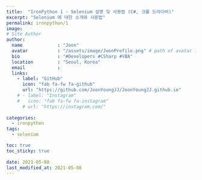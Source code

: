 ```yaml
---
title:  "IronPython 1 - Selenium 설명 및 사용법 (C#, 크롬 드라이버)"
excerpt: "Selenium 에 대한 소개와 사용법"
permalink: ironpython/1
image: 
# Site Author
author:
  name             : "Joon"
  avatar           : "/assets/image/JoonProfile.png" # path of avatar image, e.g. "/assets/images/bio-photo.jpg"
  bio              : "#Developers #CSharp #VBA"
  location         : "Seoul, Korea"
  email            :
  links:
    - label: "GitHub"
      icon: "fab fa-fw fa-github"
      url: "https://github.com/JoonYoungJJ/JoonYoungJJ.github.io"
    # - label: "Instagram"
    #   icon: "fab fa-fw fa-instagram"
      # url: "https://instagram.com/"
      
categories:
  - ironpython
tags:
  - selenium

toc: true
toc_sticky: true
 
date: 2021-05-08
last_modified_at: 2021-05-08
---
```

